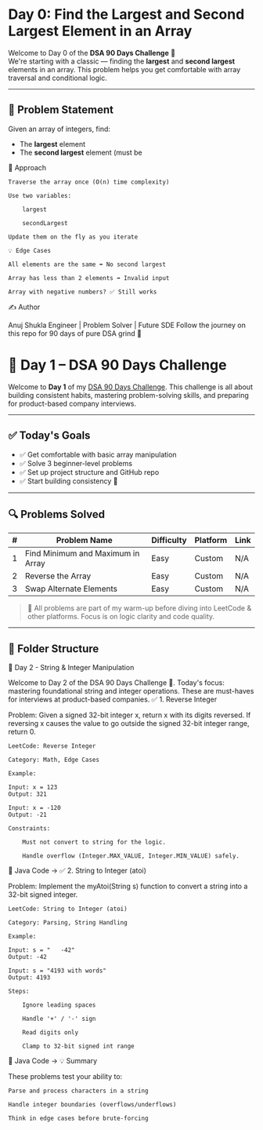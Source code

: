 # Day 0: Find the Largest and Second Largest Element in an Array

Welcome to Day 0 of the **DSA 90 Days Challenge** 🚀  
We're starting with a classic — finding the **largest** and **second largest** elements in an array. This problem helps you get comfortable with array traversal and conditional logic.

---

## 📌 Problem Statement

Given an array of integers, find:
- The **largest** element
- The **second largest** element (must be

🚀 Approach

    Traverse the array once (O(n) time complexity)

    Use two variables:

        largest

        secondLargest

    Update them on the fly as you iterate

    💡 Edge Cases

    All elements are the same ➡️ No second largest

    Array has less than 2 elements ➡️ Invalid input

    Array with negative numbers? ✅ Still works


✍️ Author

Anuj Shukla
Engineer | Problem Solver | Future SDE
Follow the journey on this repo for 90 days of pure DSA grind 💪


# 🚀 Day 1 – DSA 90 Days Challenge

Welcome to **Day 1** of my [DSA 90 Days Challenge](https://github.com/anujshukla123/DSA90DAYS). This challenge is all about building consistent habits, mastering problem-solving skills, and preparing for product-based company interviews.

---

## ✅ Today's Goals

- ✅ Get comfortable with basic array manipulation
- ✅ Solve 3 beginner-level problems
- ✅ Set up project structure and GitHub repo
- ✅ Start building consistency 💪

---

## 🔍 Problems Solved

| # | Problem Name                        | Difficulty | Platform | Link |
|---|-------------------------------------|------------|----------|------|
| 1 | Find Minimum and Maximum in Array  | Easy       | Custom   | N/A  |
| 2 | Reverse the Array                  | Easy       | Custom   | N/A  |
| 3 | Swap Alternate Elements            | Easy       | Custom   | N/A  |

> 📝 All problems are part of my warm-up before diving into LeetCode & other platforms. Focus is on logic clarity and code quality.

---

## 📂 Folder Structure

📘 Day 2 - String & Integer Manipulation

Welcome to Day 2 of the DSA 90 Days Challenge 🚀.
Today's focus: mastering foundational string and integer operations. These are must-haves for interviews at product-based companies.
✅ 1. Reverse Integer

Problem: Given a signed 32-bit integer x, return x with its digits reversed. If reversing x causes the value to go outside the signed 32-bit integer range, return 0.

    LeetCode: Reverse Integer

    Category: Math, Edge Cases

    Example:

    Input: x = 123
    Output: 321

    Input: x = -120
    Output: -21

    Constraints:

        Must not convert to string for the logic.

        Handle overflow (Integer.MAX_VALUE, Integer.MIN_VALUE) safely.

📄 Java Code →
✅ 2. String to Integer (atoi)

Problem: Implement the myAtoi(String s) function to convert a string into a 32-bit signed integer.

    LeetCode: String to Integer (atoi)

    Category: Parsing, String Handling

    Example:

    Input: s = "   -42"
    Output: -42

    Input: s = "4193 with words"
    Output: 4193

    Steps:

        Ignore leading spaces

        Handle '+' / '-' sign

        Read digits only

        Clamp to 32-bit signed int range

📄 Java Code →
💡 Summary

These problems test your ability to:

    Parse and process characters in a string

    Handle integer boundaries (overflows/underflows)

    Think in edge cases before brute-forcing
